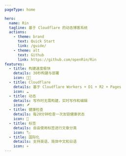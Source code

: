 ```yaml
---
pageType: home

hero:
  name: Rin
  tagline: 基于 Cloudflare 的动态博客系统
  actions:
    - theme: brand
      text: Quick Start
      link: /guide/
    - theme: alt
      text: Github
      link: https://github.com/openRin/Rin
features:
  - title: 构建速度极快
    details: 30秒构建与部署
    icon: 🏃🏻
  - title: Cloudflare
    details: 基于 Cloudflare Workers + D1 + R2 + Pages
    icon: ☁️
  - title: 动态
    details: 写作时无需构建，实时写作和编辑
    icon: 🪶
  - title: 健康检查
    details: 每20分钟检查一次友链健康状态
    icon: 🧐
  - title: 标签
    details: 自由使用标签进行文章分类
    icon: 🏷️
  - title: 国际化
    details: 支持英语、简体中文和日语
    icon: ✈️
---
```

